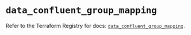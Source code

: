 # `data_confluent_group_mapping`

Refer to the Terraform Registry for docs: [`data_confluent_group_mapping`](https://registry.terraform.io/providers/confluentinc/confluent/2.10.0/docs/data-sources/group_mapping).

